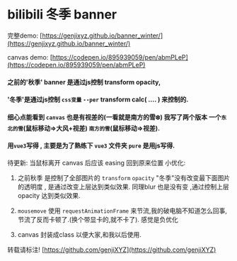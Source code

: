 # bilibili 冬季 banner
完整demo: [https://genjixyz.github.io/banner_winter/](https://genjixyz.github.io/banner_winter/)  

canvas demo: [https://codepen.io/895939059/pen/abmPLeP](https://codepen.io/895939059/pen/abmPLeP)

 

#### 之前的'秋季' banner 是通过js控制 transform opacity,

#### '冬季'是通过js控制 `css变量` `--per`  transform calc( .... ) 来控制的.

#### 细心点能看到 `canvas` 也是有视差的(一看就是南方的雪❄️) 我写了两个版本 一个`东北的雪`(鼠标移动=>大风+视差) `南方的雪`(鼠标移动=>视差).

#### 用`vue3`写得 , 主要是为了熟练下 `vue3`  文件夹 `pure` 是用js写得.



待更新: 当鼠标离开 canvas 后应该 easing 回到原来位置
小优化:

1. 之前秋季 是控制了全部图片的 `transform` `opacity`
"冬季"没有改变最下面图片的透明度 , 是通过改变上层达到类似效果.
同理blur 也是没有变 ,通过控制上层opacity 达到类似效果.

2. `mousemove` 使用 `requestAnimationFrame` 来节流,我的破电脑不知道怎么回事,节流了反而卡顿了.(换个带显卡的,就不卡了). 感觉是负优化


3. canvas  封装成class  以便大家,和我以后使用.  


转载请标注! [https://github.com/genjiXYZ](https://github.com/genjiXYZ)
